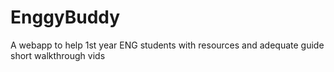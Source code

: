 # EnggyBuddy
A webapp to help 1st  year ENG students with resources and adequate guide short walkthrough vids 
